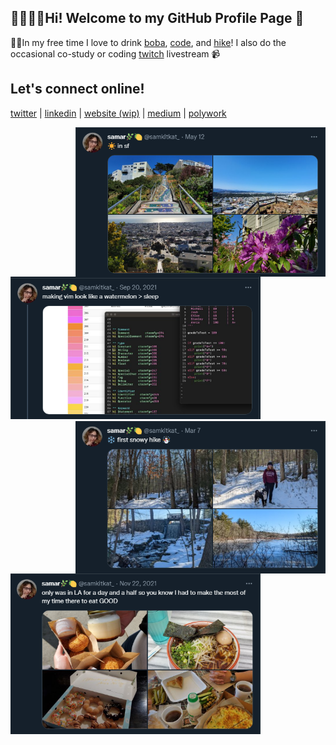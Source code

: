 ## 👋👩🏻‍💻Hi! Welcome to my GitHub Profile Page 🥰


💖💕In my free time I love to drink [boba](https://twitter.com/samkitkat_/status/1379207293057699842?s=20&t=lQw9jHmHvlB0GW7coMjB2A), [code](https://twitter.com/samkitkat_/status/1439868772676816899?s=20&t=lQw9jHmHvlB0GW7coMjB2A), and [hike](https://twitter.com/samkitkat_/status/1501027965739708418?s=20&t=lQw9jHmHvlB0GW7coMjB2A)! I also do the occasional co-study or coding [twitch](https://www.twitch.tv/samkitkat) livestream 📹

## Let's connect online!
[twitter](https://twitter.com/sbarakitkat) | [linkedin](https://linkedin.com/in/sbarakikat) | [website (wip)](https://samkitkat.github.io/) | [medium](https://medium.com/@sbarakitkat) | [polywork](https://www.polywork.com/samkitkat)

<img align="right" width="400px" height="auto" margin-right="10px" src="https://github.com/samkitkat/samkitkat/blob/master/tweet1.PNG">
<img width="400px" height="auto" src="https://github.com/samkitkat/samkitkat/blob/master/tweet3.PNG">

<img align="right" width="400px" height="auto" margin-right="10px" src="https://github.com/samkitkat/samkitkat/blob/master/tweet2.PNG">
<img width="400px" height="auto" src="https://github.com/samkitkat/samkitkat/blob/master/tweet4.PNG">

<!--
**samkitkat/samkitkat** is a ✨ _special_ ✨ repository because its `README.md` (this file) appears on your GitHub profile.

Here are some ideas to get you started:

- 🔭 I’m currently working on ...
- 🌱 I’m currently learning ...
- 👯 I’m looking to collaborate on ...
- 🤔 I’m looking for help with ...
- 💬 Ask me about ...
- 📫 How to reach me: ...
- 😄 Pronouns: ...
- ⚡ Fun fact: ...
-->
